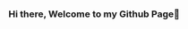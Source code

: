 ### Hi there, Welcome to my Github Page👋

<!--
**KabeloMbewe/KabeloMbewe** is a ✨ _special_ ✨ repository because its `README.md` (this file) appears on your GitHub profile.

On this page you will see my Data Science Portfolio. 
